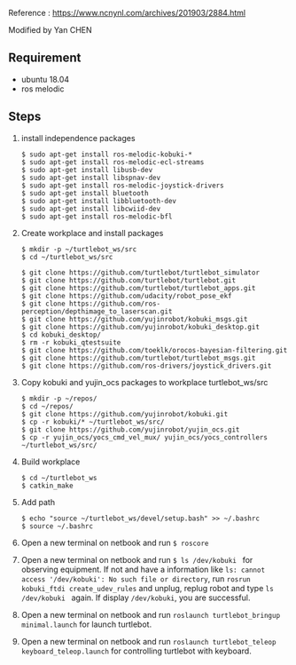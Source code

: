 Reference : https://www.ncnynl.com/archives/201903/2884.html

Modified by Yan CHEN



## Requirement

* ubuntu 18.04
* ros melodic

## Steps

1. install independence packages

   ```commend
   $ sudo apt-get install ros-melodic-kobuki-*
   $ sudo apt-get install ros-melodic-ecl-streams
   $ sudo apt-get install libusb-dev
   $ sudo apt-get install libspnav-dev
   $ sudo apt-get install ros-melodic-joystick-drivers
   $ sudo apt-get install bluetooth
   $ sudo apt-get install libbluetooth-dev
   $ sudo apt-get install libcwiid-dev
   $ sudo apt-get install ros-melodic-bfl
   ```

2. Create workplace and install packages

   ```
   $ mkdir -p ~/turtlebot_ws/src 
   $ cd ~/turtlebot_ws/src 
   
   $ git clone https://github.com/turtlebot/turtlebot_simulator
   $ git clone https://github.com/turtlebot/turtlebot.git
   $ git clone https://github.com/turtlebot/turtlebot_apps.git
   $ git clone https://github.com/udacity/robot_pose_ekf
   $ git clone https://github.com/ros-perception/depthimage_to_laserscan.git 
   $ git clone https://github.com/yujinrobot/kobuki_msgs.git
   $ git clone https://github.com/yujinrobot/kobuki_desktop.git
   $ cd kobuki_desktop/
   $ rm -r kobuki_qtestsuite
   $ git clone https://github.com/toeklk/orocos-bayesian-filtering.git
   $ git clone https://github.com/turtlebot/turtlebot_msgs.git
   $ git clone https://github.com/ros-drivers/joystick_drivers.git
   ```

3. Copy kobuki and yujin_ocs packages to workplace turtlebot_ws/src

   ```
   $ mkdir -p ~/repos/
   $ cd ~/repos/
   $ git clone https://github.com/yujinrobot/kobuki.git
   $ cp -r kobuki/* ~/turtlebot_ws/src/
   $ git clone https://github.com/yujinrobot/yujin_ocs.git
   $ cp -r yujin_ocs/yocs_cmd_vel_mux/ yujin_ocs/yocs_controllers ~/turtlebot_ws/src/
   ```

4. Build workplace

   ```
   $ cd ~/turtlebot_ws
   $ catkin_make
   ```

5. Add path

   ```
   $ echo "source ~/turtlebot_ws/devel/setup.bash" >> ~/.bashrc
   $ source ~/.bashrc 
   ```

6. Open a new terminal on netbook and run ```$ roscore``` 

7. Open a new terminal on netbook and run ```$ ls /dev/kobuki ``` for observing equipment. If not  and have a information like ```ls: cannot access '/dev/kobuki': No such file or directory```, run ```rosrun kobuki_ftdi create_udev_rules``` and unplug, replug robot and type ```ls /dev/kobuki ``` again. If display ```/dev/kobuki```, you are successful.

8. Open a new terminal on netbook and run ```roslaunch turtlebot_bringup minimal.launch``` for launch turtlebot.

9. Open a new terminal on netbook and run ```roslaunch turtlebot_teleop keyboard_teleop.launch``` for controlling turtlebot with keyboard.



